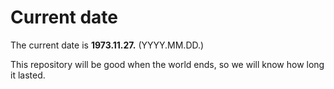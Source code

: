 # Current date

The current date is **1973.11.27.** (YYYY.MM.DD.)

This repository will be good when the world ends, so we will know how long it lasted.
